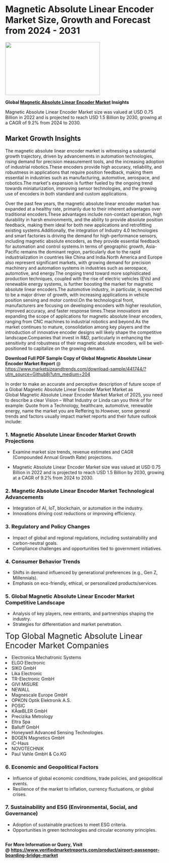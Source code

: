 <H1>Magnetic Absolute Linear Encoder Market Size, Growth and Forecast from 2024 - 2031</H1><img class="aligncenter size-medium wp-image-584254" src="https://thirdeyenews.in/wp-content/uploads/2024/09/Global-Market-Research-300x168.jpeg" alt="" width="300" height="168" /><p><strong>Global&nbsp;<a href="https://www.marketsizeandtrends.com/download-sample/441744/?utm_source=Github8j?utm_medium=204">Magnetic Absolute Linear Encoder Market</a> Insights</strong></p><p>Magnetic Absolute Linear Encoder Market size was valued at USD 0.75 Billion in 2022 and is projected to reach USD 1.5 Billion by 2030, growing at a CAGR of 9.2% from 2024 to 2030.</p><p><h2>Market Growth Insights</h2> <p>The magnetic absolute linear encoder market is witnessing a substantial growth trajectory, driven by advancements in automation technologies, rising demand for precision measurement tools, and the increasing adoption of industrial robotics.These encoders provide high accuracy, reliability, and robustness in applications that require position feedback, making them essential in industries such as manufacturing, automotive, aerospace, and robotics.The market's expansion is further fueled by the ongoing trend towards miniaturization, improving sensor technologies, and the growing use of encoders in both standard and custom applications.</p> <p>Over the past few years, the magnetic absolute linear encoder market has expanded at a healthy rate, primarily due to their inherent advantages over traditional encoders.These advantages include non-contact operation, high durability in harsh environments, and the ability to provide absolute position feedback, making them ideal for both new applications and retrofitting existing systems.Additionally, the integration of Industry 4.0 technologies and smart factories is driving the demand for high-performance sensors, including magnetic absolute encoders, as they provide essential feedback for automation and control systems.In terms of geographic growth, Asia-Pacific remains the dominant region, particularly due to the rapid industrialization in countries like China and India.North America and Europe also represent significant markets, with growing demand for precision machinery and automation systems in industries such as aerospace, automotive, and energy.The ongoing trend toward more sophisticated production techniques, coupled with the rise of electric vehicles (EVs) and renewable energy systems, is further boosting the market for magnetic absolute linear encoders.The automotive industry, in particular, is expected to be a major driver of growth, with increasing applications in vehicle position sensing and motor control.On the technological front, manufacturers are focusing on developing encoders with higher resolution, improved accuracy, and faster response times.These innovations are expanding the scope of applications for magnetic absolute linear encoders, ranging from CNC machines to industrial robotics and beyond.As the market continues to mature, consolidation among key players and the introduction of innovative encoder designs will likely shape the competitive landscape.Companies that invest in R&D, particularly in enhancing the sensitivity and robustness of their magnetic absolute encoders, will be well-positioned to capitalize on the growing demand.</p> <p><span class=""><strong>Download Full PDF Sample Copy of Global Magnetic Absolute Linear Encoder Market Report</strong> @ <a href="https://www.marketsizeandtrends.com/download-sample/441744/?utm_source=Github8j?utm_medium=204" target="_blank">https://www.marketsizeandtrends.com/download-sample/441744/?utm_source=Github8j?utm_medium=204</a></span></p><p>In order to make an accurate and perceptive description of future scope of a Global&nbsp;Magnetic Absolute Linear Encoder Market Market as Global&nbsp;Magnetic Absolute Linear Encoder Market Market of 2025, you need to describe a clear Vision &ndash; What Industry or Linda can you think of for example: Quote from a Technology, healthcare, automotive, renewable energy, name the market you are Reffering to.However, some general trends and factors usually impact market reports and their future outlook include:</p><h3>1.&nbsp;<strong>Magnetic Absolute Linear Encoder Market Growth Projections</strong></h3><ul><li>Examine market size trends, revenue estimates and CAGR (Compounded Annual Growth Rate) projections.</li><li><p>Magnetic Absolute Linear Encoder Market size was valued at USD 0.75 Billion in 2022 and is projected to reach USD 1.5 Billion by 2030, growing at a CAGR of 9.2% from 2024 to 2030.</p></li></ul><h3>2.&nbsp;<strong>Magnetic Absolute Linear Encoder Market Technological Advancements</strong></h3><ul><li>Integration of AI, IoT, blockchain, or automation in the industry.</li><li>Innovations driving cost reductions or improving efficiency.</li></ul><h3>3.&nbsp;<strong>Regulatory and Policy Changes</strong></h3><ul><li>Impact of global and regional regulations, including sustainability and carbon-neutral goals.</li><li>Compliance challenges and opportunities tied to government initiatives.</li></ul><h3>4.&nbsp;<strong>Consumer Behavior Trends</strong></h3><ul><li>Shifts in demand influenced by generational preferences (e.g., Gen Z, Millennials).</li><li>Emphasis on eco-friendly, ethical, or personalized products/services.</li></ul><h3>5.&nbsp;<strong>Global Magnetic Absolute Linear Encoder Market Competitive Landscape</strong></h3><ul><li>Analysis of key players, new entrants, and partnerships shaping the industry.</li><li>Strategies for differentiation and market penetration.</li></ul><p data-pm-slice="1 1 []"><span style="color: inherit; font-family: inherit; font-size: 25px;">Top Global Magnetic Absolute Linear Encoder Market Companies</span></p><div class="" data-test-id=""><p><li>Electronica Mechatronic Systems</li><li> ELGO Electronic</li><li> SIKO GmbH</li><li> Lika Electronic</li><li> TR-Electronic GmbH</li><li> GIVI MISURE</li><li> NEWALL</li><li> Magnescale Europe GmbH</li><li> OPKON Optik Elektronik A.S.</li><li> POSIC</li><li> KÃœBLER GmbH</li><li> Precizika Metrology</li><li> Eltra Spa</li><li> Balluff GmbH</li><li> Honeywell Advanced Sensing Technologies</li><li> BOGEN Magnetics GmbH</li><li> iC-Haus</li><li> NOVOTECHNIK</li><li> Paul Vahle GmbH & Co.KG</li></p></div><h3>6.&nbsp;<strong>Economic and Geopolitical Factors</strong></h3><ul><li>Influence of global economic conditions, trade policies, and geopolitical events.</li><li>Resilience of the market to inflation, currency fluctuations, or global crises.</li></ul><h3>7.&nbsp;<strong>Sustainability and ESG (Environmental, Social, and Governance)</strong></h3><ul><li>Adoption of sustainable practices to meet ESG criteria.</li><li>Opportunities in green technologies and circular economy principles.</li></ul><h2><strong style="font-size: 14px;">For More Information or Query, Visit @&nbsp;</strong><a style="background-color: #ffffff; font-size: 14px;" href="https://www.marketsizeandtrends.com/report/magnetic-absolute-linear-encoder-market/" target="_blank">https://www.verifiedmarketreports.com/product/airport-passenger-boarding-bridge-market</a></h2>